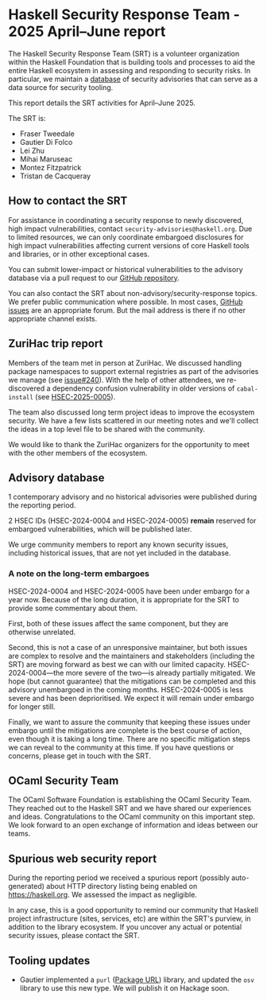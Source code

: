 # Haskell Security Response Team - 2025 April–June report

The Haskell Security Response Team (SRT) is a volunteer organization
within the Haskell Foundation that is building tools and processes
to aid the entire Haskell ecosystem in assessing and responding to
security risks.  In particular, we maintain a [database][repo] of
security advisories that can serve as a data source for security
tooling.

This report details the SRT activities for April–June 2025.

[repo]: https://github.com/haskell/security-advisories

The SRT is:

- Fraser Tweedale
- Gautier Di Folco
- Lei Zhu
- Mihai Maruseac
- Montez Fitzpatrick
- Tristan de Cacqueray


## How to contact the SRT

For assistance in coordinating a security response to newly
discovered, high impact vulnerabilities, contact
`security-advisories@haskell.org`.  Due to limited resources, we can
only coordinate embargoed disclosures for high impact
vulnerabilities affecting current versions of core Haskell tools and
libraries, or in other exceptional cases.

You can submit lower-impact or historical vulnerabilities to the
advisory database via a pull request to our [GitHub
repository][repo].

You can also contact the SRT about non-advisory/security-response
topics.  We prefer public communication where possible.  In most
cases, [GitHub issues][gh-new-issue] are an appropriate forum.  But
the mail address is there if no other appropriate channel exists.

[gh-new-issue]: https://github.com/haskell/security-advisories/issues/new/choose


## ZuriHac trip report

Members of the team met in person at ZuriHac. We discussed handling
package namespaces to support external registries as part of the
advisories we manage (see [issue#240][issue-240]). With the help of
other attendees, we re-discovered a dependency confusion
vulnerability in older versions of `cabal-install` (see
[HSEC-2025-0005]).

The team also discussed long term project ideas to improve the
ecosystem security.  We have a few lists scattered in our meeting
notes and we'll collect the ideas in a top level file to be shared
with the community.

We would like to thank the ZuriHac organizers for the opportunity to
meet with the other members of the ecosystem.

[issue-240]: https://github.com/haskell/security-advisories/issues/240
[HSEC-2025-0005]: https://osv.dev/vulnerability/HSEC-2025-0005


## Advisory database

1 contemporary advisory and no historical advisories were published
during the reporting period.

2 HSEC IDs (HSEC-2024-0004 and HSEC-2024-0005) **remain** reserved
for embargoed vulnerabilities, which will be published later.

We urge community members to report any known security issues,
including historical issues, that are not yet included in the
database.

### A note on the long-term embargoes

HSEC-2024-0004 and HSEC-2024-0005 have been under embargo for a year
now.  Because of the long duration, it is appropriate for the SRT to
provide some commentary about them.

First, both of these issues affect the same component, but they are
otherwise unrelated.

Second, this is not a case of an unresponsive maintainer, but both
issues are complex to resolve and the maintainers and stakeholders
(including the SRT) are moving forward as best we can with our
limited capacity.  HSEC-2024-0004—the more severe of the two—is
already partially mitigated.  We hope (but cannot guarantee) that
the mitigations can be completed and this advisory unembargoed in
the coming months.  HSEC-2024-0005 is less severe and has been
deprioritised.  We expect it will remain under embargo for longer
still.

Finally, we want to assure the community that keeping these issues
under embargo until the mitigations are complete is the best course
of action, even though it is taking a long time.  There are no
specific mitigation steps we can reveal to the community at this
time.  If you have questions or concerns, please get in touch with
the SRT.


## OCaml Security Team

The OCaml Software Foundation is establishing the OCaml Security
Team.  They reached out to the Haskell SRT and we have shared our
experiences and ideas.  Congratulations to the OCaml community on
this important step.  We look forward to an open exchange of
information and ideas between our teams.


## Spurious web security report

During the reporting period we received a spurious report (possibly
auto-generated) about HTTP directory listing being enabled on
https://haskell.org.  We assessed the impact as negligible.

In any case, this is a good opportunity to remind our community that
Haskell project infrastructure (sites, services, etc) are within the
SRT's purview, in addition to the library ecosystem.  If you uncover
any actual or potential security issues, please contact the SRT.


## Tooling updates

- Gautier implemented a `purl` ([Package URL]) library, and updated
  the `osv` library to use this new type.  We will publish it on
  Hackage soon.

[Package URL]: https://github.com/package-url/purl-spec/blob/main/PURL-SPECIFICATION.rst
